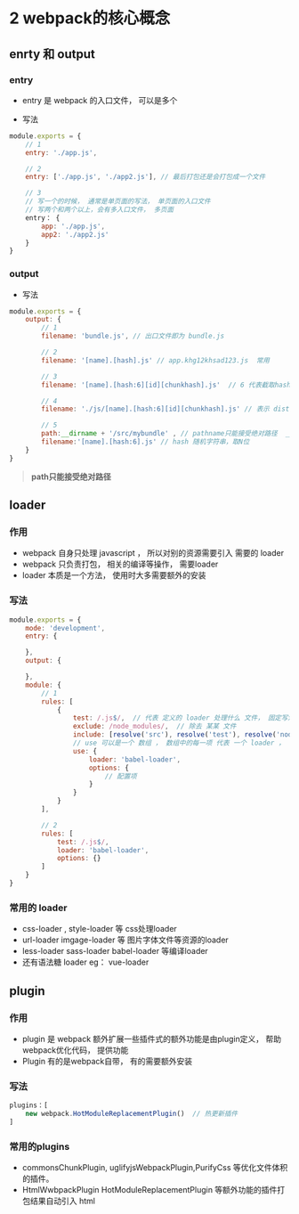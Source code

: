 # 2 webpack的核心概念

## enrty 和 output

### entry

* entry 是 webpack 的入口文件， 可以是多个

* 写法
```js
module.exports = {
	// 1
	entry: './app.js',

	// 2
	entry: ['./app.js', './app2.js'], // 最后打包还是会打包成一个文件

	// 3
	// 写一个的时候， 通常是单页面的写法， 单页面的入口文件
	// 写两个和两个以上，会有多入口文件， 多页面
	entry： {  
		app: './app.js',  
		app2: './app2.js'
	}
}
```

### output

* 写法
```js
module.exports = {
	output: {
		// 1
		filename: 'bundle.js', // 出口文件即为 bundle.js

		// 2 
		filename: '[name].[hash].js' // app.khg12khsad123.js  常用

		// 3
		filename: '[name].[hash:6][id][chunkhash].js'  // 6 代表截取hash 的前六位。也可以截取别的长度

		// 4
		filename: './js/[name].[hash:6][id][chunkhash].js' // 表示 dist 文件夹下的 js 文件夹 下的 js 文件

		// 5
		path:__dirname + '/src/mybundle' , // pathname只能接受绝对路径  __dirname表示当前项目绝对路径
		filename:'[name].[hash:6].js' // hash 随机字符串，取N位
	}
}
```
> **path只能接受绝对路径** 

## loader

### 作用
* webpack 自身只处理 javascript ， 所以对别的资源需要引入 需要的 loader
* webpack 只负责打包， 相关的编译等操作， 需要loader
* loader 本质是一个方法， 使用时大多需要额外的安装

### 写法

```js
module.exports = {
	mode: 'development',
	entry: {

	},
	output: {

	},
	module: {
		// 1
		rules: [
			{
				test: /.js$/,  // 代表 定义的 loader 处理什么 文件， 固定写法
				exclude: /node_modules/,  // 除去 某某 文件 
				include: [resolve('src'), resolve('test'), resolve('node_modules/webpack-dev-server/client')]， // 包括 某某 文件
				// use 可以是一个 数组 ， 数组中的每一项 代表 一个 loader ， 可以是 字符串， 可以是对象
				use: {
					loader: 'babel-loader',
					options: {
						// 配置项
					}
				}
			}
		],

		// 2
		rules: [
			test: /.js$/,
			loader: 'babel-loader',
			options: {}
		]
	}
}

```

### 常用的 loader
* css-loader , style-loader 等 css处理loader
* url-loader imgage-loader 等 图片字体文件等资源的loader
* less-loader sass-loader babel-loader 等编译loader
* 还有语法糖 loader  eg： vue-loader

## plugin 

### 作用
* plugin 是 webpack 额外扩展一些插件式的额外功能是由plugin定义， 帮助webpack优化代码， 提供功能
*	Plugin 有的是webpack自带， 有的需要额外安装

### 写法
```js
plugins：[
	new webpack.HotModuleReplacementPlugin()  // 热更新插件
]
```
### 常用的plugins
* commonsChunkPlugin, uglifyjsWebpackPlugin,PurifyCss 等优化文件体积的插件。
* HtmlWwbpackPlugin  HotModuleReplacementPlugin 等额外功能的插件打包结果自动引入 html

